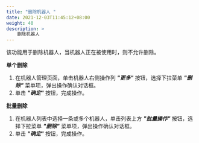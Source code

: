 ```yaml
---
title: "删除机器人 "
date: 2021-12-03T11:45:12+08:00
weight: 40
description: >
    删除机器人
---
```


该功能用于删除机器人，当机器人正在被使用时，则不允许删除。

**单个删除**

1. 在机器人管理页面，单击机器人右侧操作列 **_"更多"_** 按钮，选择下拉菜单 **_"删除"_** 菜单项，弹出操作确认对话框。
2. 单击 **_"确定"_** 按钮，完成操作。

**批量删除**

1. 在机器人列表中选择一条或多个机器人，单击列表上方 **_"批量操作"_** 按钮，选择下拉菜单 **_"删除"_** 菜单项，弹出操作确认对话框。
2. 单击 **_"确定"_** 按钮，完成操作。